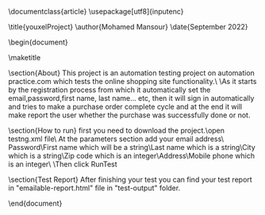 \documentclass{article}
\usepackage[utf8]{inputenc}

\title{youxelProject}
\author{Mohamed Mansour}
\date{September 2022}

\begin{document}

\maketitle

\section{About}
This project is an automation testing project on automation practice.com which tests the online shopping site functionality.\\ \\As it starts by the registration process from which it automatically set the email,password,first name, last name... etc, then it will sign in automatically and tries to make a purchase order complete cycle and at the end it will make report the user whether the purchase was successfully done or not.

\section{How to run}
first you need to download the project.\\open testng.xml file\\  At the parameters section add your email address\\ Password\\First name which will be a string\\Last name which is a string\\City which is a string\\Zip code which is an integer\\Address\\Mobile phone which is an integer\\ \\Then click RunTest


\section{Test Report}
After finishing your test you can find your test report in "emailable-report.html" file in  "test-output" folder.



\end{document}